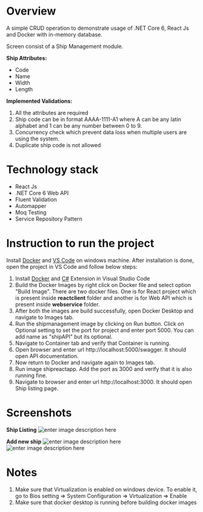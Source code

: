 
# Overview
A simple CRUD operation to demonstrate usage of .NET Core 6, React Js and Docker with in-memory database. 

Screen consist of a Ship Management module. 

**Ship Attributes:**
 - Code
 - Name
 - Width
 - Length

**Implemented Validations:**
 1. All the attributes are required
 2. Ship code can be in format AAAA-1111-A1 where A can be any latin alphabet and 1 can be any number between 0 to 9.
 3. Concurrency check which prevent data loss when multiple users are using the system.
 4. Duplicate ship code is not allowed

# Technology stack
 - React Js
 - .NET Core 6 Web API
 - Fluent Validation
 - Automapper
 - Moq Testing
 - Service Repository Pattern

# Instruction to run the project
Install [Docker](https://docs.docker.com/desktop/windows/install/) and [VS Code](https://code.visualstudio.com/download) on windows machine. After installation is done, open the project in VS Code and follow below steps:

 1. Install [Docker](https://code.visualstudio.com/docs/containers/overview) and [C#](https://code.visualstudio.com/docs/languages/csharp) Extension in Visual Studio Code
 2. Build the Docker Images by right click on Docker file and select option "Build Image". There are two docker files. One is for React project which is present inside **reactclient** folder and another is for Web API which is present inside **webservice** folder.
 3. After both the images are build successfully, open Docker Desktop and navigate to Images tab. 
 4. Run the shipmanagement image by clicking on Run button. Click on Optional setting to set the port for project and enter port 5000. You can add name as "shipAPI" but its optional. 
 5. Navigate to Container tab and verify that Container is running. 
 6. Open browser and enter url http://localhost:5000/swagger. It should open API documentation.
 7. Now return to Docker and navigate again to Images tab.
 8. Run image shipreactapp. Add the port as 3000 and verify that it is also running fine.
 9. Navigate to browser and enter url http://localhost:3000. It should open Ship listing page.

# Screenshots
**Ship Listing** 
![enter image description here](https://i.ibb.co/gF7r16g/image.png)

**Add new ship**
![enter image description here](https://i.ibb.co/9bLSKp7/image.png)
![enter image description here](https://i.ibb.co/5WwxnRD/image.png)

# Notes

 1. Make sure that Virtualization is enabled on windows device. To enable it, go to Bios setting => System Configuration => Virtualization => Enable
 2. Make sure that docker desktop is running before building docker images
